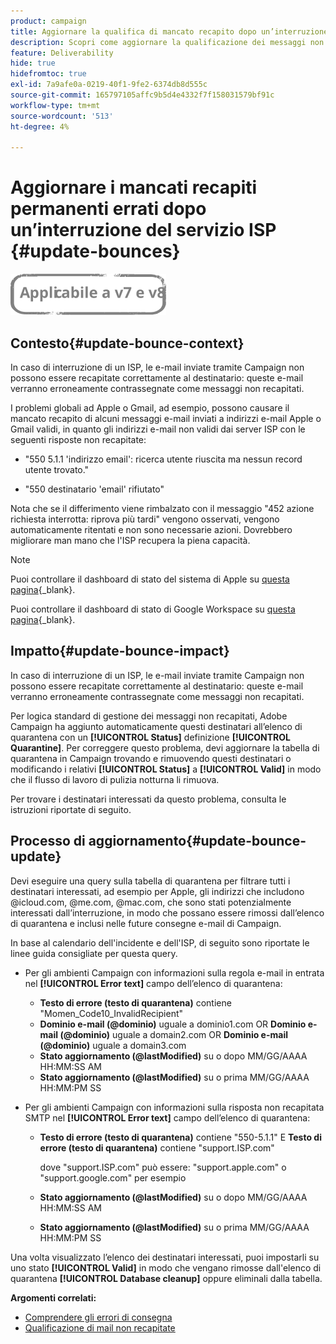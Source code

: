 ```yaml
---
product: campaign
title: Aggiornare la qualifica di mancato recapito dopo un’interruzione del servizio ISP
description: Scopri come aggiornare la qualificazione dei messaggi non recapitati dopo un’interruzione dell’ISP
feature: Deliverability
hide: true
hidefromtoc: true
exl-id: 7a9afe0a-0219-40f1-9fe2-6374db8d555c
source-git-commit: 165797105affc9b5d4e4332f7f158031579bf91c
workflow-type: tm+mt
source-wordcount: '513'
ht-degree: 4%

---
```


# Aggiornare i mancati recapiti permanenti errati dopo un’interruzione del servizio ISP {#update-bounces}

![](../../assets/common.svg)

## Contesto{#update-bounce-context}

In caso di interruzione di un ISP, le e-mail inviate tramite Campaign non possono essere recapitate correttamente al destinatario: queste e-mail verranno erroneamente contrassegnate come messaggi non recapitati.

I problemi globali ad Apple o Gmail, ad esempio, possono causare il mancato recapito di alcuni messaggi e-mail inviati a indirizzi e-mail Apple o Gmail validi, in quanto gli indirizzi e-mail non validi dai server ISP con le seguenti risposte non recapitate:

* &quot;550 5.1.1 &#39;indirizzo email&#39;: ricerca utente riuscita ma nessun record utente trovato.&quot;

* &quot;550 destinatario &#39;email&#39; rifiutato&quot;

Nota che se il differimento viene rimbalzato con il messaggio &quot;452 azione richiesta interrotta: riprova più tardi&quot; vengono osservati, vengono automaticamente ritentati e non sono necessarie azioni. Dovrebbero migliorare man mano che l&#39;ISP recupera la piena capacità.

>[!NOTE]
>
>Puoi controllare il dashboard di stato del sistema di Apple su [questa pagina](https://www.apple.com/support/systemstatus/){_blank}.
>
>Puoi controllare il dashboard di stato di Google Workspace su [questa pagina](https://www.google.com/appsstatus#hl=en&amp;v=status){_blank}.

## Impatto{#update-bounce-impact}

In caso di interruzione di un ISP, le e-mail inviate tramite Campaign non possono essere recapitate correttamente al destinatario: queste e-mail verranno erroneamente contrassegnate come messaggi non recapitati.

Per logica standard di gestione dei messaggi non recapitati, Adobe Campaign ha aggiunto automaticamente questi destinatari all’elenco di quarantena con un **[!UICONTROL Status]** definizione **[!UICONTROL Quarantine]**. Per correggere questo problema, devi aggiornare la tabella di quarantena in Campaign trovando e rimuovendo questi destinatari o modificando i relativi **[!UICONTROL Status]** a **[!UICONTROL Valid]** in modo che il flusso di lavoro di pulizia notturna li rimuova.

Per trovare i destinatari interessati da questo problema, consulta le istruzioni riportate di seguito.

## Processo di aggiornamento{#update-bounce-update}

Devi eseguire una query sulla tabella di quarantena per filtrare tutti i destinatari interessati, ad esempio per Apple, gli indirizzi che includono @icloud.com, @me.com, @mac.com, che sono stati potenzialmente interessati dall’interruzione, in modo che possano essere rimossi dall’elenco di quarantena e inclusi nelle future consegne e-mail di Campaign.

In base al calendario dell&#39;incidente e dell&#39;ISP, di seguito sono riportate le linee guida consigliate per questa query.

* Per gli ambienti Campaign con informazioni sulla regola e-mail in entrata nel **[!UICONTROL Error text]** campo dell’elenco di quarantena:

   * **Testo di errore (testo di quarantena)** contiene &quot;Momen_Code10_InvalidRecipient&quot;
   * **Dominio e-mail (@dominio)** uguale a dominio1.com OR **Dominio e-mail (@dominio)** uguale a domain2.com OR **Dominio e-mail (@dominio)** uguale a domain3.com
   * **Stato aggiornamento (@lastModified)** su o dopo MM/GG/AAAA HH:MM:SS AM
   * **Stato aggiornamento (@lastModified)** su o prima MM/GG/AAAA HH:MM:PM SS

* Per gli ambienti Campaign con informazioni sulla risposta non recapitata SMTP nel **[!UICONTROL Error text]** campo dell’elenco di quarantena:

   * **Testo di errore (testo di quarantena)** contiene &quot;550-5.1.1&quot; E **Testo di errore (testo di quarantena)** contiene &quot;support.ISP.com&quot;

      dove &quot;support.ISP.com&quot; può essere: &quot;support.apple.com&quot; o &quot;support.google.com&quot; per esempio

   * **Stato aggiornamento (@lastModified)** su o dopo MM/GG/AAAA HH:MM:SS AM
   * **Stato aggiornamento (@lastModified)** su o prima MM/GG/AAAA HH:MM:PM SS


Una volta visualizzato l’elenco dei destinatari interessati, puoi impostarli su uno stato **[!UICONTROL Valid]** in modo che vengano rimosse dall&#39;elenco di quarantena **[!UICONTROL Database cleanup]** oppure eliminali dalla tabella.

**Argomenti correlati:**
* [Comprendere gli errori di consegna](understanding-delivery-failures.md)
* [Qualificazione di mail non recapitate](understanding-delivery-failures.md#bounce-mail-qualification)
